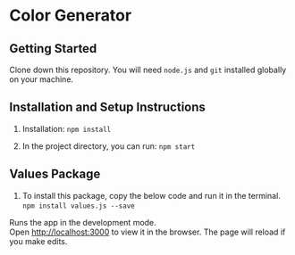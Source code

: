 # Color Generator
## Getting Started

Clone down this repository. You will need `node.js` and `git` installed globally on your machine.

## Installation and Setup Instructions

1. Installation: `npm install`

2. In the project directory, you can run: `npm start`


## Values Package

1. To install this package, copy the below code and run it in the terminal.
  `npm install values.js --save`

Runs the app in the development mode.\
Open [http://localhost:3000](http://localhost:3000) to view it in the browser.
The page will reload if you make edits.



